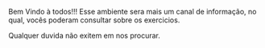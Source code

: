 Bem Vindo à todos!!!
Esse ambiente sera mais um canal de informação, 
no qual, vocês poderam consultar sobre os exercicios.

Qualquer duvida não exitem em nos procurar.

